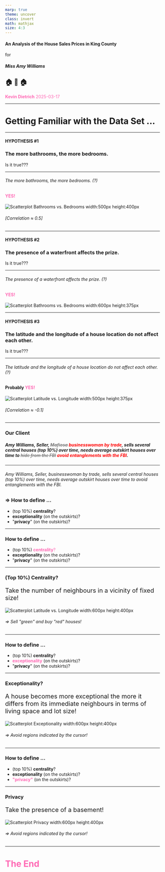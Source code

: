 ```yaml
---
marp: true
theme: uncover
class: invert
math: mathjax
size: 4:3
---
```


#### An Analysis of the House Sales Prices in King County

for

##### Miss Amy Williams

## 🏠 👑 🏠

<span style="font-size: 14px; color: hotpink">

**Kevin Dietrich**
2025-03-17

</span>

---

# Getting Familiar with the Data Set ...

---

#### HYPOTHESIS #1

### The more bathrooms, the more bedrooms.

Is it true???

---

###### The more bathrooms, the more bedrooms. (?)

#### <span style="color: hotpink">YES!</span>

![Scatterplot Bathrooms vs. Bedrooms width:500px height:400px](./plots/bathrooms-vs-bedrooms.png)

###### [Correlation $\approx$ 0.5]

---

#### HYPOTHESIS #2

### The presence of a waterfront affects the prize.

Is it true???

---

###### The presence of a waterfront affects the prize. (?)

#### <span style="color: hotpink">YES!</span>

![Scatterplot Bathrooms vs. Bedrooms width:600px height:375px](./plots/price-on-waterfront.png)

---

#### HYPOTHESIS #3

### The latitude and the longitude of a house location do not affect each other.

Is it true???

---

###### The latitude and the longitude of a house location do not affect each other. (?)

#### Probably <span style="color: hotpink">YES!</span>

![Scatterplot Latitude vs. Longitude width:500px height:375px](./plots/lat-vs-long.png)

###### [Correlation $\approx$ -0.1]

--- 

### Our Client

##### Amy Williams, Seller, <span style="color: gray">~~Mafiosa~~</span> <span style="color: red">businesswoman by trade</span>, sells several central houses (top 10%) over time, needs average outskirt houses over time to <span style="color: gray">~~hide from the FBI~~</span> <span style="color: red">avoid entanglements with the FBI</span>.

---

###### Amy Williams, Seller, businesswoman by trade, sells several central houses (top 10%) over time, needs average outskirt houses over time to avoid entanglements with the FBI.

### ⇒ How to define ...

- (top 10%) **centrality**?
- **exceptionality** (on the outskirts)?
- "**privacy**" (on the outskirts)?

---



### How to define ...

- (top 10%) <span style="color: hotpink">**centrality**?</span>
- **exceptionality** (on the outskirts)?
- "**privacy**" (on the outskirts)?

---

### (Top 10%) Centrality?

<span style="font-size: 20px;">

Take the number of neighbours in a vicinity of fixed size!

</span>

![Scatterplot Latitude vs. Longitude width:600px height:400px](./plots/centrality-plot.png)

###### ⇒ Sell "green" and buy "red" houses!

---

### How to define ...

- (top 10%) **centrality**?
- <span style="color: hotpink">**exceptionality**</span> (on the outskirts)?
- "**privacy**" (on the outskirts)?

---

### Exceptionality?

<span style="font-size: 20px;">

A house becomes more exceptional the more it differs from its immediate neighbours in terms of living space and lot size!

</span>

![Scatterplot Exceptionality width:600px height:400px](./plots/exceptionality-plot.png)

###### ⇒ Avoid regions indicated by the cursor!

---

### How to define ...

- (top 10%) **centrality**?
- **exceptionality** (on the outskirts)?
- <span style="color: hotpink">**"privacy"**</span> (on the outskirts)?

---

### Privacy

<span style="font-size: 20px;">

Take the presence of a basement!

</span>

![Scatterplot Privacy width:600px height:400px](./plots/privacy-plot.png)

###### ⇒ Avoid regions indicated by the cursor!

---

# <span style="color:hotpink">The End</span>
